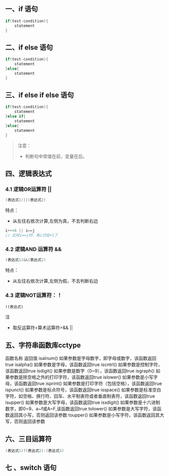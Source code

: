## 一、if 语句

```c++
if(test-condition){
 	statement   
}
```

## 二、if else 语句

```c++
if(test-condition){
 	statement   
}else{
	statement
}
```

## 三、if else if else 语句

```c++
if(test-condition){
 	statement   
}else if{
	statement
}else{
	statement
}
```

> 注意：
>
> - 判断句中常值在前，变量在后。

## 四、逻辑表达式

### 4.1 逻辑OR运算符 ||

```c++
(表达式1)||(表达式2)
```

特点：

- 从左往右依次计算,左侧为真，不去判断右边

```c++
i++<6 || i==j
// 比较i==j时，有i已经+1了
```

### 4.2 逻辑AND 运算符 &&

```c++
(表达式1)&&(表达式2)
```

特点：

- 从左往右依次计算,左侧为假，不去判断右边

### 4.3 逻辑NOT运算符：！

```
!(表达式)
```

注

- 取反运算符>算术运算符>&& ||

## 五、字符串函数库cctype

函数名称	返回值
isalnum()	如果参数是字母数字，即字母或数字，该函数返回true
isalpha()	如果参数是字母，该函数返回true
iscntrl()	如果参数是控制字符，该函数返回true
isdigit()	如果参数是数字（0~9），该函数返回true
isgraph()	如果参数是除空格之外的打印字符，该函数返回true
islower()	如果参数是小写字母，该函数返回true
isprint()	如果参数是打印字符（包括空格），该函数返回true
ispunct()	如果参数是标点符号，该函数返回true
isspace()	如果参数是标准空白字符，如空格、换行符、回车、水平制表符或者垂直制表符，该函数返回true
isupper()	如果参数是大写字母，该函数返回true
isxdigit()	如果参数是十六进制数字，即0~9、a~f或A~F,该函数返回true
tolower()	如果参数是大写字符，该函数返回其小写，否则返回该参数
toupper()	如果参数是小写字符，该函数返回其大写，否则返回该参数

## 六、三目运算符

```c++
(表达式1)?(表达式2):(表达式3)
```

## 七 、switch 语句

